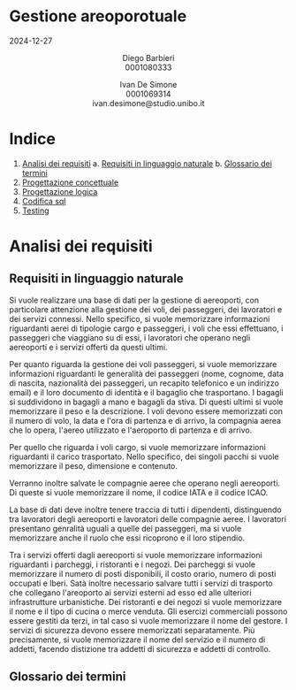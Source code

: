# Gestione areoporotuale
2024-12-27

<p align="center">
    Diego Barbieri <br>
    0001080333 <br>
    <diego.barbieri5@studio.unibo.it <br>
</p>
<p align="center">
    Ivan De Simone <br>
    0001069314 <br>
    ivan.desimone@studio.unibo.it<br>
</p>

# Indice

1. [Analisi dei requisiti](#analisi-dei-requisiti)
    a. [Requisiti in linguaggio naturale](#requisiti-in-linguaggio-naturale)
    b. [Glossario dei termini](#glossario-dei-termini)
2. [Progettazione concettuale](#progettazione-concettuale)
3. [Progettazione logica](#progettazione)
4. [Codifica sql](#codifica-sql)
5. [Testing](#test)


# Analisi dei requisiti
## Requisiti in linguaggio naturale

Si vuole realizzare una base di dati per la gestione di aereoporti, con particolare attenzione alla gestione dei voli, dei passeggeri, dei lavoratori e dei servizi connessi. Nello specifico, si vuole memorizzare informazioni riguardanti aerei di tipologie cargo e passeggeri, i voli che essi effettuano, i passeggeri che viaggiano su di essi, i lavoratori che operano negli aereoporti e i servizi offerti da questi ultimi.

Per quanto riguarda la gestione dei voli passeggeri, si vuole memorizzare informazioni riguardanti le generalità dei passeggeri (nome, cognome, data di nascita, nazionalità dei passeggeri, un recapito telefonico e un indirizzo email) e il loro documento di identità e il bagaglio che trasportano. I bagagli si suddividono in bagagli a mano e bagagli da stiva. Di questi ultimi si vuole memorizzare il peso e la descrizione. I voli devono essere memorizzati con il numero di volo, la data e l'ora di partenza e di arrivo, la compagnia aerea che lo opera, l'aereo utilizzato e l'aeroporto di partenza e di arrivo.

Per quello che riguarda i voli cargo, si vuole memorizzare informazioni riguardanti il carico trasportato. Nello specifico, dei singoli pacchi si vuole memorizzare il peso, dimensione e contenuto.

Verranno inoltre salvate le compagnie aeree che operano negli aereoporti. Di queste si vuole memorizzare il nome, il codice IATA e il codice ICAO.

La base di dati deve inoltre tenere traccia di tutti i dipendenti, distinguendo tra lavoratori degli aereoporti e lavoratori delle compagnie aeree. I lavoratori presentano genralità uguali a quelle dei passeggeri, ma si vuole memorizzare anche il ruolo che essi ricoprono e il loro stipendio.

Tra i servizi offerti dagli aereoporti si vuole memorizzare informazioni riguardanti i parcheggi, i ristoranti e i negozi. Dei parcheggi si vuole memorizzare il numero di posti disponibili, il costo orario, numero di posti occupati e lberi. Satà inoltre necessario salvare tutti i servizi di trasporto che collegano l'areoporto ai servizi esterni ad esso ed alle ulteriori infrastrutture urbanistiche. Dei ristoranti e dei negozi si vuole memorizzare il nome e il tipo di cucina o merce venduta. Gli esercizi commerciali possono essere gestiti da terzi, in tal caso si vuole memorizzare il nome del gestore. I servizi di sicurezza devono essere memorizzati separatamente. Più precisamente, si vuole memorizzare il nome del servizio e il numero di addetti, facendo distizione tra addetti di sicurezza e addetti di controllo.

## Glossario dei termini
